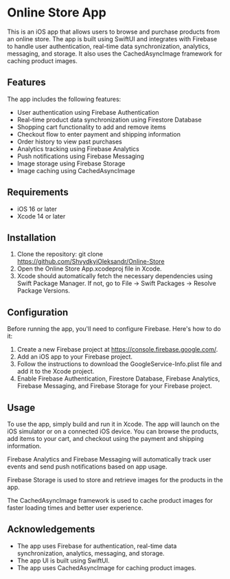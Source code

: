 # Online Store App

This is an iOS app that allows users to browse and purchase products from an online store. The app is built using SwiftUI and integrates with Firebase to handle user authentication, real-time data synchronization, analytics, messaging, and storage. It also uses the CachedAsyncImage framework for caching product images.

## Features
The app includes the following features:

- User authentication using Firebase Authentication
- Real-time product data synchronization using Firestore Database
- Shopping cart functionality to add and remove items
- Checkout flow to enter payment and shipping information
- Order history to view past purchases
- Analytics tracking using Firebase Analytics
- Push notifications using Firebase Messaging
- Image storage using Firebase Storage
- Image caching using CachedAsyncImage

## Requirements

- iOS 16 or later
- Xcode 14 or later

## Installation

1. Clone the repository: git clone https://github.com/ShvydkyiOleksandr/Online-Store
2. Open the Online Store App.xcodeproj file in Xcode.
3. Xcode should automatically fetch the necessary dependencies using Swift Package Manager. If not, go to File -> Swift Packages -> Resolve Package Versions.

## Configuration

Before running the app, you'll need to configure Firebase. Here's how to do it:

1. Create a new Firebase project at https://console.firebase.google.com/.
2. Add an iOS app to your Firebase project.
3. Follow the instructions to download the GoogleService-Info.plist file and add it to the Xcode project.
4. Enable Firebase Authentication, Firestore Database, Firebase Analytics, Firebase Messaging, and Firebase Storage for your Firebase project.

## Usage

To use the app, simply build and run it in Xcode. The app will launch on the iOS simulator or on a connected iOS device. You can browse the products, add items to your cart, and checkout using the payment and shipping information.

Firebase Analytics and Firebase Messaging will automatically track user events and send push notifications based on app usage.

Firebase Storage is used to store and retrieve images for the products in the app.

The CachedAsyncImage framework is used to cache product images for faster loading times and better user experience.

## Acknowledgements

- The app uses Firebase for authentication, real-time data synchronization, analytics, messaging, and storage.
- The app UI is built using SwiftUI.
- The app uses CachedAsyncImage for caching product images.
